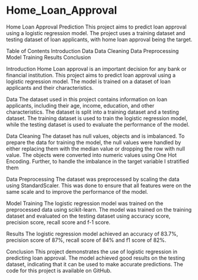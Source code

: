 # Home_Loan_Approval
Home Loan Approval Prediction
This project aims to predict loan approval using a logistic regression model. The project uses a training dataset and testing dataset of loan applicants, with home  loan approval being the target.

Table of Contents
Introduction
Data
Data Cleaning
Data Preprocessing
Model Training
Results
Conclusion

Introduction
Home Loan approval is an important decision for any bank or financial institution. This project aims to predict loan approval using a logistic regression model. The model is trained on a dataset of loan applicants and their characteristics.

Data
The dataset used in this project contains information on loan applicants, including their age, income, education, and other characteristics. The dataset is split into a training dataset and a testing dataset. The training dataset is used to train the logistic regression model, while the testing dataset is used to evaluate the performance of the model.

Data Cleaning
The dataset has null values, objects and is imbalanced. To prepare the data for training the model, the null values were handled by either replacing them with the median value or dropping the row with null value. The objects were converted into numeric values using One Hot Encoding. Further, to handle the imbalance in the target variable I stratified them

Data Preprocessing
The dataset was preprocessed by scaling the data using StandardScaler. This was done to ensure that all features were on the same scale and to improve the performance of the model.

Model Training
The logistic regression model was trained on the preprocessed data using scikit-learn. The model was trained on the training dataset and evaluated on the testing dataset using accuracy score, precision score, recall score and f-1 score.

Results
The logistic regression model achieved an accuracy of 83.7%, precision score of 87%, recall score of 84% and f1 score of 82%.

Conclusion
This project demonstrates the use of logistic regression in predicting loan approval. The model achieved good results on the testing dataset, indicating that it can be used to make accurate predictions. The code for this project is available on GitHub.
